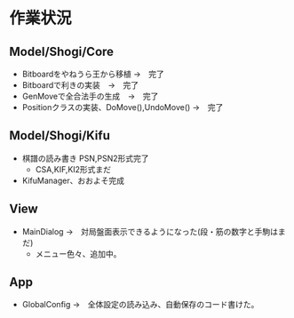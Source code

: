 ﻿# 作業状況

## Model/Shogi/Core

- Bitboardをやねうら王から移植 →　完了
- Bitboardで利きの実装　→　完了
- GenMoveで全合法手の生成　→　完了
- Positionクラスの実装、DoMove(),UndoMove() →　完了

## Model/Shogi/Kifu

- 棋譜の読み書き PSN,PSN2形式完了
	- CSA,KIF,KI2形式まだ
- KifuManager、おおよそ完成

## View

- MainDialog →　対局盤面表示できるようになった(段・筋の数字と手駒はまだ)
	- メニュー色々、追加中。

## App

- GlobalConfig →　全体設定の読み込み、自動保存のコード書けた。

